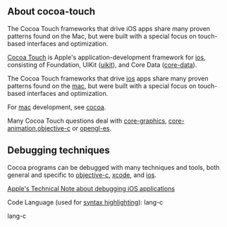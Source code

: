 ## About cocoa-touch

The Cocoa Touch frameworks that drive iOS apps share many proven patterns found on the Mac, but were built with a special focus on touch-based interfaces and optimization.

[Cocoa Touch](http://en.wikipedia.org/wiki/Cocoa_Touch) is Apple's application-development framework for [ios](http://stackoverflow.com/questions/tagged/ios "show questions tagged 'ios'"), consisting of Foundation, UIKit ([uikit](http://stackoverflow.com/questions/tagged/uikit "show questions tagged 'uikit'")), and Core Data ([core-data](http://stackoverflow.com/questions/tagged/core-data "show questions tagged 'core-data'")).

The Cocoa Touch frameworks that drive [ios](http://stackoverflow.com/questions/tagged/ios "show questions tagged 'ios'") apps share many proven patterns found on the [mac](http://stackoverflow.com/questions/tagged/mac "show questions tagged 'mac'"), but were built with a special focus on touch-based interfaces and optimization.

For [mac](http://stackoverflow.com/questions/tagged/mac "show questions tagged 'mac'") development, see [cocoa](http://stackoverflow.com/questions/tagged/cocoa "show questions tagged 'cocoa'").

Many Cocoa Touch questions deal with [core-graphics](http://stackoverflow.com/questions/tagged/core-graphics "show questions tagged 'core-graphics'"), [core-animation](http://stackoverflow.com/questions/tagged/core-animation "show questions tagged 'core-animation'"),[objective-c](http://stackoverflow.com/questions/tagged/objective-c "show questions tagged 'objective-c'") or [opengl-es](http://stackoverflow.com/questions/tagged/opengl-es "show questions tagged 'opengl-es'").

## Debugging techniques

Cocoa programs can be debugged with many techniques and tools, both general and specific to [objective-c](http://stackoverflow.com/questions/tagged/objective-c "show questions tagged 'objective-c'"), [xcode](http://stackoverflow.com/questions/tagged/xcode "show questions tagged 'xcode'"), and [ios](http://stackoverflow.com/questions/tagged/ios "show questions tagged 'ios'").

[Apple's Technical Note about debugging iOS applications](https://developer.apple.com/library/ios/#technotes/tn2239/_index.html)

Code Language (used for [syntax highlighting](http://google-code-prettify.googlecode.com/svn/trunk/README.html)): lang-c

  lang-c